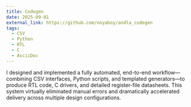 ```yaml
---
title: Codegen
date: 2025-09-01
external_link: https://github.com/noyaboy/andla_codegen
tags:
  - CSV
  - Python
  - RTL
  - C
  - AsciiDoc
---
```


I designed and implemented a fully automated, end-to-end workflow—combining CSV interfaces, Python scripts, and templated generators—to produce RTL code, C drivers, and detailed register-file datasheets. This system virtually eliminated manual errors and dramatically accelerated delivery across multiple design configurations.


<!--more-->
